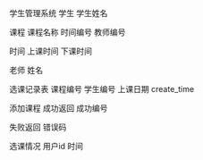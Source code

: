 学生管理系统
学生
学生姓名

课程
课程名称
时间编号
教师编号

时间
上课时间
下课时间

老师
姓名

选课记录表
课程编号
学生编号
上课日期
create_time

添加课程
成功返回
成功编号

失败返回
错误码

选课情况
用户id
时间


